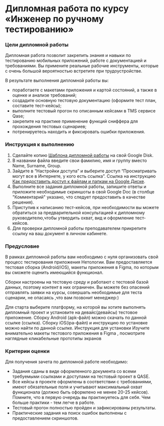# Дипломная работа по курсу «Инженер по ручному тестированию»

### Цели дипломной работы

Дипломная работа позволит закрепить знания и навыки по тестированию мобильных приложений, работе с документацией и требованиями. Вы примените реальные рабочие  инструменты, которые с очень большой вероятностью встретите при трудоустройстве.

В результате выполнения дипломной работы вы:
- поработаете с макетами приложения и картой состояний, а также в оценке и анализе требований;
- создадите основную тестовую документацию (оформите тест план, составите тест-кейсы);
- выполните тестовый прогон по описанным кейсами в TMS сервисе Qase;
- закрепите на практике применение функций сниффера для прохождения тестовых сценариев;
- потренируетесь находить и фиксировать ошибки приложения.
  
### Инструкция к выполнению

1. Сделайте копию [Шаблона дипломной работы](https://docs.google.com/spreadsheets/d/1_YjWwRgCJDeU5_O3avXodL639UGcGWV2QGl8QfDKJtA/edit#gid=0) на свой Google Disk. 
2. В названии файла введите свои фамилию, имя и группу вместо Name, Surname, Group.
3. Зайдите в “Настройки доступа” и выберите доступ “Просматривать могут все в Интернете, у кого есть ссылка”.
 Ссылка на инструкцию [Как предоставить доступ к файлам и папкам на Google Диске](https://support.google.com/docs/answer/2494822?hl=ru&co=GENIE.Platform%3DDesktop).
4. Выполните все задания дипломной работы, запишите ответы и приложите необходимые скриншоты в свой Google Doc (в столбце "Комментарий" указано, что следует предоставить в качестве решения).
5. Приступив к написанию тест-кейсов, при необходимости вы можете обратиться за предварительной консультацией к дипломному руководителю,чтобы утвердить охват, вид и оформление тест-кейсов. 
6. Для проверки дипломной работы преподавателем прикрепите ссылку на ваш документ в личном кабинете.

### Предусловие

В рамках дипломной работы вам необходимо с нуля  организовать свой процесс тестирования приложения Нетологии. Вам предоставляется тестовая сборка (Android/iOS), макеты приложения в Figma, по которым вы сможете оценить имеющийся функционал. 

Сборки настроены на тестовую среду и работают с тестовой базой данных,  поэтому контент в них ограничен. Вы можете без опасений отправлять заявки на курсы, совершать необходимые для теста сценарии, не опасаясь ,что вам позвонит менеджер:)

Для старта выберите платформу, на которой вы хотите выполнять дипломный проект и установите на девайс(девайсы) тестовое приложение. 
Сборку  Android (apk-файл) можно скачать по данной ссылке (ссылка). 
Сборку iOS(ipa-файл) и инструкцию по установке можно найти по данной ссылке. Инструкция для установки 
Изучите внимательно макеты тестового приложения  в Figma , посмотрите наглядные кликабельные прототипы экранов 



### Критерии оценки

Для получения зачета по дипломной работе необходимо:
- Задания сданы в виде оформленного документа со всеми требуемыми ссылками и доступами на тестовый проект в QASE.
- Все кейсы в проекте оформлены в соответствии с требованиями, имеют обязательные поля  и учитывают максимальный охват функционала (должно быть оформлено не менее 20-25  кейсов). Помните, что в первую очередь вы практикуетесь для себя. Чем больше практики - тем легче в работе.
- Тестовый прогон полностью пройден и зафиксированы результаты.
- Практические задания на поиск ошибок выполнены с предоставлением скриншотов.
 
   
